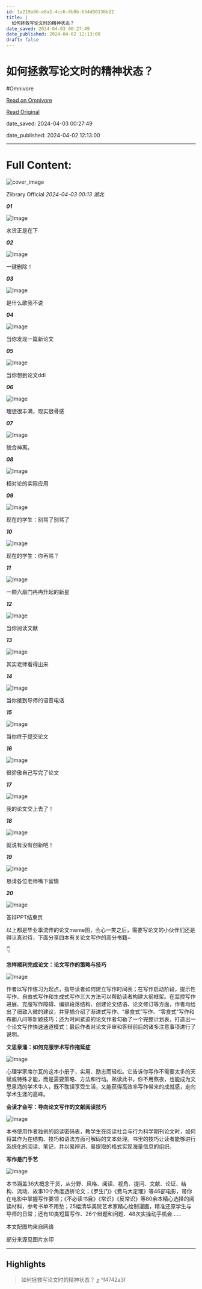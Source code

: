 ```yaml
---
id: 1a219a96-e8a2-4cc6-8b0b-654d90136b22
title: |
  如何拯救写论文时的精神状态？
date_saved: 2024-04-03 00:27:49
date_published: 2024-04-02 12:13:00
draft: false
---
```


# 如何拯救写论文时的精神状态？
#Omnivore

[Read on Omnivore](https://omnivore.app/me/-18ea236913c)

[Read Original](https://mp.weixin.qq.com/s/dO5pVmWH-KvyHnyGlgkLvw)

date_saved: 2024-04-03 00:27:49

date_published: 2024-04-02 12:13:00

--- 

# Full Content: 

![cover_image](https://proxy-prod.omnivore-image-cache.app/0x0,sOJ0qR5ZNSTZ_lrJcN7YWtVvog0zzF_-FNT0cYUIxxQ4/https://mmbiz.qpic.cn/mmbiz_jpg/LnqibuvWdQcBScWFlmYibicYVxkicVnH4Aj7uwTP7YhY8bo1X3VTaULzQs4JQ754Ib9NgLxVLZQ6HfYaHQlRzsFbeQ/0?wx_fmt=jpeg) 

 Zlibrary Official _2024-04-03 00:13_ _湖北_ 

**_01_**

![Image](https://proxy-prod.omnivore-image-cache.app/0x0,sD9bGUAAdZSWo3uF4_TPxTIdM4qkFeFP_H8b8IauXlBk/https://mmbiz.qpic.cn/mmbiz_jpg/LnqibuvWdQcBScWFlmYibicYVxkicVnH4Aj7icUFJvJMhP61gHliboLBk1ZjuCibduQzy0K6n79ySFlzBaib2icictibAnzuw/640?wx_fmt=jpeg&from=appmsg)

水货正是在下

**_02_**

![Image](https://proxy-prod.omnivore-image-cache.app/0x0,sRtxYtnxwBWmU5NS1GVBFkOlVPJRFcsyM9haKJKbDM4U/https://mmbiz.qpic.cn/mmbiz_jpg/LnqibuvWdQcBScWFlmYibicYVxkicVnH4Aj7gla5GWGlYSK6IsOBn0e1uvoqowLZrgeOPjzMzUXOStFJ1I61kyjctw/640?wx_fmt=jpeg&from=appmsg)

一键删除！

**_03_**

![Image](https://proxy-prod.omnivore-image-cache.app/0x0,sKTpx4VVN6KCwcJHHH3995h1648InEApisJgbWMNMZR8/https://mmbiz.qpic.cn/mmbiz_png/LnqibuvWdQcBScWFlmYibicYVxkicVnH4Aj7icszkYVlUKtTJVmMn0Eap50SEDbA6np2yVbm6xk1TJOvU0hhloJZrdg/640?wx_fmt=png&from=appmsg)

是什么歌我不说

**_04_**

![Image](https://proxy-prod.omnivore-image-cache.app/0x0,s-Vk9OD3cQlG7R5IFIimdNzbiDDKrjVOXoWbTnFyVSc0/https://mmbiz.qpic.cn/mmbiz_jpg/LnqibuvWdQcBScWFlmYibicYVxkicVnH4Aj7ZpjIHP1M2DKcnyXj72ibvA1pfaUje0FfwkUib5H9GXomExoc8qRNicW6A/640?wx_fmt=jpeg&from=appmsg)

当你发现一篇新论文

**_05_**

![Image](https://proxy-prod.omnivore-image-cache.app/0x0,syUWIPvmeA8QegXJf7Kd7OFY0Jo8wJHXCj4X8nxKPrPQ/https://mmbiz.qpic.cn/mmbiz_jpg/LnqibuvWdQcBScWFlmYibicYVxkicVnH4Aj7icfzHLL17dEzHASOaucKHhrQAqv4vgLugPicGIct0hGJwOEpGV1U5QibQ/640?wx_fmt=jpeg&from=appmsg)

当你想到论文ddl

**_06_**

![Image](https://proxy-prod.omnivore-image-cache.app/0x0,sFPKo-Jjad-rC_8mt2MFFjKXxHX_R5NbFAIC_vYAtPX8/https://mmbiz.qpic.cn/mmbiz_jpg/LnqibuvWdQcBScWFlmYibicYVxkicVnH4Aj7ByNtPkwMIibleN37I7aBbbpbJeawj5oRJVwic0je2LrG232Z0qvPZbPA/640?wx_fmt=jpeg&from=appmsg)

理想很丰满，现实很骨感

**_07_**

![Image](https://proxy-prod.omnivore-image-cache.app/0x0,sfc_r0E-Sp8Yet4PCe-GBtbuQYZk-IIgttJn_Rb27mCI/https://mmbiz.qpic.cn/mmbiz_jpg/LnqibuvWdQcBScWFlmYibicYVxkicVnH4Aj7Pmdl1ga9ictuecKzW2CKGdNFwm4buas4uYusxGAsP4IJunUrxQTHAgg/640?wx_fmt=jpeg&from=appmsg)

貌合神离。

**_08_**

![Image](https://proxy-prod.omnivore-image-cache.app/0x0,swILSQRPhk9ioFEkH6VGW9XEd1TAzs35yOpVAg9jqBCk/https://mmbiz.qpic.cn/mmbiz_jpg/LnqibuvWdQcBScWFlmYibicYVxkicVnH4Aj7u896jBXFwCibSlDk8PlLFlmXOGA2rGhiaeFcrbK0licah6EKcGic76ACEQ/640?wx_fmt=jpeg&from=appmsg)

相对论的实际应用

**_09_**

![Image](https://proxy-prod.omnivore-image-cache.app/0x0,sjqGs0z5vwyBlJeA6A-lgjdpK9wXxGJxaXJQnEYFParU/https://mmbiz.qpic.cn/mmbiz_jpg/LnqibuvWdQcBScWFlmYibicYVxkicVnH4Aj7LCTdlib5qHKwdBgM6UibADHVGnN15cXrcmqdHicH8cl28XdONZRUIP4Fw/640?wx_fmt=jpeg&from=appmsg)

现在的学生：别骂了别骂了

**_10_**

![Image](https://proxy-prod.omnivore-image-cache.app/0x0,sawPH8O75qN2_DUoPQOc6uiZzGDNFEuP-u_4JxiBrKJI/https://mmbiz.qpic.cn/mmbiz_jpg/LnqibuvWdQcBScWFlmYibicYVxkicVnH4Aj7ic97ibsdWUPs8Nhc4ocIrxe59STz1rX8QfwhZctQjOtFslicJrZMicAFQQ/640?wx_fmt=jpeg&from=appmsg)

现在的学生：你再骂？

**_11_**

![Image](https://proxy-prod.omnivore-image-cache.app/0x0,sKmSpGSvEvwCbCqNf9HPnzArLGviEdWqyRIxVTQNnY-s/https://mmbiz.qpic.cn/mmbiz_jpg/LnqibuvWdQcBScWFlmYibicYVxkicVnH4Aj7O0JjAVkgQZIsoP79LVjgBfbVqYQiaCepfeq4LI8xz4WPldFStlj8BPA/640?wx_fmt=jpeg&from=appmsg)

一颗六扇门冉冉升起的新星

**_12_**

![Image](https://proxy-prod.omnivore-image-cache.app/0x0,s2SC6tXicRQweBMk-b3PZeSgB2E-F_jL0d2wQ0El2ufU/https://mmbiz.qpic.cn/mmbiz_jpg/LnqibuvWdQcBScWFlmYibicYVxkicVnH4Aj7JcxWeEmZZAQQJrMtgbCGPibkgdbrIdChsRhIYkF5P3AhKDCo3kbdzfg/640?wx_fmt=jpeg&from=appmsg)

当你阅读文献

**_13_**

![Image](https://proxy-prod.omnivore-image-cache.app/0x0,sV-KdKX9hdR7qsGYGXacSIcAw0sG405a6WBtCvdSxRpQ/https://mmbiz.qpic.cn/mmbiz_jpg/LnqibuvWdQcBScWFlmYibicYVxkicVnH4Aj7ibUGrO5KBhzI2yXUcuVbYg3UwVE10jtcO3q633hMwc6CGbbE4WHq5Sg/640?wx_fmt=jpeg&from=appmsg)

其实老师看得出来

**_14_**

![Image](https://proxy-prod.omnivore-image-cache.app/0x0,sH8RP5Y36sj3k0C_MpNNVBzvn1TKiB1dXsruSBzvqL5o/https://mmbiz.qpic.cn/mmbiz_jpg/LnqibuvWdQcBScWFlmYibicYVxkicVnH4Aj7yGe7axMJjchE7thz41y9Ok7Xu41vSxYKiaE0qtYnYImE2I5V0o3xZrA/640?wx_fmt=jpeg&from=appmsg)

当你接到导师的语音电话

**_15_**

![Image](https://proxy-prod.omnivore-image-cache.app/0x0,sJnPLE5TyMILHe0hXcHJJs1Q4pPQOajxYWFXrO0OhZ-c/https://mmbiz.qpic.cn/mmbiz_jpg/LnqibuvWdQcBScWFlmYibicYVxkicVnH4Aj7Wk89sTrEGltNiaMXpANLbIE57h6nkJhUW0OCdyC85iceuCkuianAwibaGw/640?wx_fmt=jpeg&from=appmsg)

当你终于提交论文

**_16_**

![Image](https://proxy-prod.omnivore-image-cache.app/0x0,sCeBg3MiaKqqjJDrWEyQ4agVqnK_LKZObk3xXi91Uu8U/https://mmbiz.qpic.cn/mmbiz_jpg/LnqibuvWdQcBScWFlmYibicYVxkicVnH4Aj7hLH24fZqoSQJDP7Og56tPoMrl3CKyySLFFMoCS2sKJUl6iciavrBMSLg/640?wx_fmt=jpeg&from=appmsg)

很骄傲自己写完了论文

**_17_**

![Image](https://proxy-prod.omnivore-image-cache.app/0x0,siCHwAn6WbV5XZgGvHZ0UjZQsDr9Gm4Icb6hE4iQLTaU/https://mmbiz.qpic.cn/mmbiz_jpg/LnqibuvWdQcBScWFlmYibicYVxkicVnH4Aj7afrQLgOTzHPKgVyP0Gs5cfuXXsuUoNPQOKLNrzwgW4V3HHf7icpiaBMw/640?wx_fmt=jpeg&from=appmsg)

我的论文交上去了！

**_18_**

![Image](https://proxy-prod.omnivore-image-cache.app/0x0,siQkk82Ct0DXRkrZMqrJyOyW3YQiESY-TS0WpcE36ZUE/https://mmbiz.qpic.cn/mmbiz_jpg/LnqibuvWdQcBScWFlmYibicYVxkicVnH4Aj7XAF4ybX0I0pT6vpA5tyboiaHk9Y3ATxr8QFZauT6fiah0zsDV0QicajwQ/640?wx_fmt=jpeg&from=appmsg)

就说有没有创新吧！

**_19_**

![Image](https://proxy-prod.omnivore-image-cache.app/0x0,sONesCFezFm45fjRrgCBdDDmQhqihpyPME-yR1ZZBuLk/https://mmbiz.qpic.cn/mmbiz_jpg/LnqibuvWdQcBScWFlmYibicYVxkicVnH4Aj7CBJp1O7JGu8DqWWh6mjQL9QGiahJibEgIicENCQjmj23qvlssFx5MfscQ/640?wx_fmt=jpeg&from=appmsg)

恳请各位老师嘴下留情

**_20_**

![Image](https://proxy-prod.omnivore-image-cache.app/0x0,s0vG0_Rg2e3zQhKgRocUsan1nhAIc-hzKlw31tOThXes/https://mmbiz.qpic.cn/mmbiz_png/LnqibuvWdQcBScWFlmYibicYVxkicVnH4Aj7opXmbmOe2E43sW01gqLEyR9N4Hsu2SIDmMoK5r93ib69OppibdmsnwOw/640?wx_fmt=png&from=appmsg)

答辩PPT结束页

以上都是毕业季流传的论文meme图，会心一笑之后，需要写论文的小伙伴们还是得认真对待，下面分享四本有关论文写作的高分书籍\~

👇

**怎样顺利完成论文：论文写作的策略与技巧**

![Image](https://proxy-prod.omnivore-image-cache.app/0x0,sqSwNDDN6fDYqyM1KvhN5lCajpzNdoTAISNiTEPCToD4/https://mmbiz.qpic.cn/mmbiz_png/LnqibuvWdQcBScWFlmYibicYVxkicVnH4Aj7xesMnTAeKxic9ibnRqHGabia2lmtyTE3e5Qtt4zSZHsptkDjwMotnqL6A/640?wx_fmt=png&from=appmsg)

作者以写作练习为起点，指导读者如何建立写作时间表；在写作启动阶段，提示性写作、自由式写作和生成式写作三大方法可以帮助读者构建大纲框架。在监控写作进展、克服写作障碍、编排段落结构、创建论文结语、论文修订等方面，作者均给出了细致入微的建议，并穿插介绍了渐进式写作、“暴食式”写作、“零食式”写作和布朗八问等新颖技巧；还为时间紧迫的论文作者勾勒了一个完整计划表，打造出一个论文写作快速通道模式；最后作者对论文评审和答辩前后的诸多注意事项进行了说明。

**文思泉涌：如何克服学术写作拖延症**

![Image](https://proxy-prod.omnivore-image-cache.app/0x0,sG6SxvrfZh4ApOsVCbh5gWYanXzo-1ls_Qj0fAh-0-14/https://mmbiz.qpic.cn/mmbiz_png/LnqibuvWdQcBScWFlmYibicYVxkicVnH4Aj7q0DaMHsqW1hpmh2Wn0ibp7c1IYT9V0HxfpbYEgUtMKlxQmWZOmyu52w/640?wx_fmt=png&from=appmsg)

心理学家席尔瓦的这本小册子，实用、励志而轻松。它告诉你写作不需要太多的天赋或特殊才能，而是需要策略、方法和行动。熟读此书，你不用熬夜，也能成为文思泉涌的学术牛人，既不耽误享受生活，又能获得高效率写作带来的成就感，走向学术生涯的高峰。

**会读才会写：导向论文写作的文献阅读技巧**

![Image](https://proxy-prod.omnivore-image-cache.app/0x0,sTkqywAIoROyZz_u08_pT1LIQJ2Zs97SXNXci1LHfy3I/https://mmbiz.qpic.cn/mmbiz_png/LnqibuvWdQcBScWFlmYibicYVxkicVnH4Aj75lzF0gTrgkLicR5plySL95uDRd0FjUKhA0yDDDLo2TcAWYKJgWNd3mw/640?wx_fmt=png&from=appmsg)

本书使用作者独创的阅读密码表，教学生在阅读社会与行为科学期刊论文时，如何将其作为在结构、技巧和语法方面可解码的文本处理。书里的技巧让读者能够进行系统化的阅读、笔记，并以易辨识、易提取的格式实现海量信息的组织。

**写作是门手艺**

![Image](https://proxy-prod.omnivore-image-cache.app/0x0,sx4Rc4rLPGhdOqCh44uliKih_r5POkU-QmgI5qgusKUo/https://mmbiz.qpic.cn/mmbiz_png/LnqibuvWdQcBScWFlmYibicYVxkicVnH4Aj7iaicfeu3CuR3lDTibJZOzq2V0BhDjB7j7opNYTWN4E8tS1aiaXF9WhzhWA/640?wx_fmt=png&from=appmsg)

本书涵盖36大概念干货，从分野、风格、阅读、视角、提问、文献、论证、结构、流动、故事10个角度透析论文；《罗生门》《费马大定理》等46部电影，带你在电影中掌握写作要领；《不必读书目》《常识》《反常识》等80余本精心选择的阅读材料，参考书单不用愁；25幅清华美院艺术家精心绘制漫画，精准还原学生与导师的日常；还有10类短篇写作、26个辩题和问题、48次实操动手机会……

本文配图均来自网络

部分来源见图片水印

---

## Highlights

> 如何拯救写论文时的精神状态？ [⤴️](https://omnivore.app/me/-18ea236913c#f4742a3f-3408-4265-ab20-da9c54147c47)  ^f4742a3f

